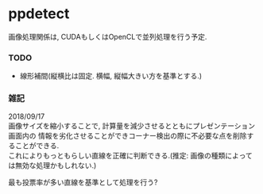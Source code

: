 # ppdetect

画像処理関係は, CUDAもしくはOpenCLで並列処理を行う予定.


### TODO
* 線形補間(縦横比は固定. 横幅, 縦幅大きい方を基準とする.)

### 雑記
2018/09/17  
画像サイズを縮小することで, 計算量を減少させるとともにプレゼンテーション画面内の
情報を劣化させることができコーナー検出の際に不必要な点を削除することができる.  
これによりもっともらしい直線を正確に判断できる.(推定: 画像の種類によっては無効な処理かもしれない.)

最も投票率が多い直線を基準として処理を行う?
